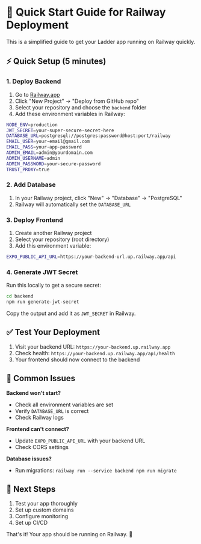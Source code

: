 # 🚀 Quick Start Guide for Railway Deployment

This is a simplified guide to get your Ladder app running on Railway quickly.

## ⚡ Quick Setup (5 minutes)

### 1. Deploy Backend
1. Go to [Railway.app](https://railway.app)
2. Click "New Project" → "Deploy from GitHub repo"
3. Select your repository and choose the `backend` folder
4. Add these environment variables in Railway:

```bash
NODE_ENV=production
JWT_SECRET=your-super-secure-secret-here
DATABASE_URL=postgresql://postgres:password@host:port/railway
EMAIL_USER=your-email@gmail.com
EMAIL_PASS=your-app-password
ADMIN_EMAIL=admin@yourdomain.com
ADMIN_USERNAME=admin
ADMIN_PASSWORD=your-secure-password
TRUST_PROXY=true
```

### 2. Add Database
1. In your Railway project, click "New" → "Database" → "PostgreSQL"
2. Railway will automatically set the `DATABASE_URL`

### 3. Deploy Frontend
1. Create another Railway project
2. Select your repository (root directory)
3. Add this environment variable:

```bash
EXPO_PUBLIC_API_URL=https://your-backend-url.up.railway.app/api
```

### 4. Generate JWT Secret
Run this locally to get a secure secret:
```bash
cd backend
npm run generate-jwt-secret
```

Copy the output and add it as `JWT_SECRET` in Railway.

## ✅ Test Your Deployment

1. Visit your backend URL: `https://your-backend.up.railway.app`
2. Check health: `https://your-backend.up.railway.app/api/health`
3. Your frontend should now connect to the backend

## 🔧 Common Issues

**Backend won't start?**
- Check all environment variables are set
- Verify `DATABASE_URL` is correct
- Check Railway logs

**Frontend can't connect?**
- Update `EXPO_PUBLIC_API_URL` with your backend URL
- Check CORS settings

**Database issues?**
- Run migrations: `railway run --service backend npm run migrate`

## 📱 Next Steps

1. Test your app thoroughly
2. Set up custom domains
3. Configure monitoring
4. Set up CI/CD

That's it! Your app should be running on Railway. 🎉
